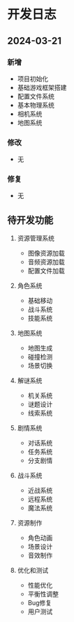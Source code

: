 # 开发日志

## 2024-03-21
### 新增
- 项目初始化
- 基础游戏框架搭建
- 配置文件系统
- 基本物理系统
- 相机系统
- 地图系统

### 修改
- 无

### 修复
- 无

## 待开发功能
1. 资源管理系统
   - 图像资源加载
   - 音频资源加载
   - 配置文件加载

2. 角色系统
   - 基础移动
   - 战斗系统
   - 技能系统

3. 地图系统
   - 地图生成
   - 碰撞检测
   - 场景切换

4. 解谜系统
   - 机关系统
   - 谜题设计
   - 线索系统

5. 剧情系统
   - 对话系统
   - 任务系统
   - 分支剧情

6. 战斗系统
   - 近战系统
   - 远程系统
   - 魔法系统

7. 资源制作
   - 角色动画
   - 场景设计
   - 音效制作

8. 优化和测试
   - 性能优化
   - 平衡性调整
   - Bug修复
   - 用户测试 